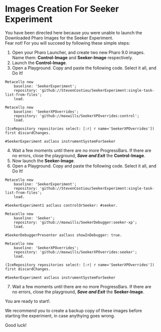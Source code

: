 # Images Creation For Seeker Experiment
You have been directed here because you were unable to launch the Downloaded Pharo Images for the Seeker Experiment.  
Fear not! For you will succeed by following these simple steps:

1. Open your Pharo Launcher, and create two new Pharo 9.0 images. 
   Name them: **Control-Image** and **Seeker-Image** respectively.
2. Launch the **Control-Image**.
3. Open a Playground. Copy and paste the following code. Select it all, and Do It!
```Smalltalk
Metacello new
    baseline: 'SeekerExperiment';
    repository: 'github://StevenCostiou/SeekerExperiment:single-task-list-from-files';
    load.

Metacello new
    baseline: 'SeekerXPOverrides';
    repository: 'github://maxwills/SeekerXPOverrides:control';
    load.

(IceRepository repositories select: [:r| r name='SeekerXPOverrides']) first discardChanges.

#SeekerExperiment asClass instrumentSystemForSeeker
```
4. Wait a few moments until there are no more ProgressBars. If there are no errors, close the playground, ***Save and Exit*** the **Control-Image**.
5. Now launch the **Seeker-Image**.
6. Open a Playground. Copy and paste the following code. Select it all, and Do It!
```Smalltalk
Metacello new
    baseline: 'SeekerExperiment';
    repository: 'github://StevenCostiou/SeekerExperiment:single-task-list-from-files';
    load.

#SeekerExperiment1 asClass controlOrSeeker: #seeker.

Metacello new
    baseline: 'Seeker';
    repository: 'github://maxwills/SeekerDebugger:seeker-xp';
    load.
    
#SeekerDebuggerPresenter asClass showInDebugger: true.

Metacello new
    baseline: 'SeekerXPOverrides';
    repository: 'github://maxwills/SeekerXPOverrides:seeker';
    load.

(IceRepository repositories select: [:r| r name='SeekerXPOverrides']) first discardChanges.

#SeekerExperiment asClass instrumentSystemForSeeker
```
7. Wait a few moments until there are no more ProgressBars. If there are no errors, close the playground, ***Save and Exit*** the **Seeker-Image**.

You are ready to start!. 

We recommend you to create a backup copy of these images before starting the experiment, in case anythying goes wrong.

Good luck!
